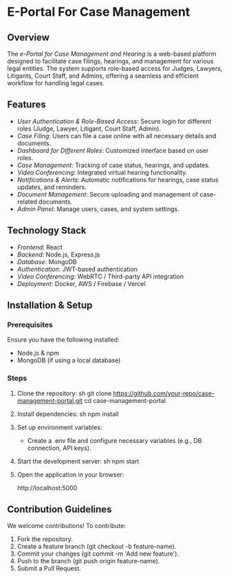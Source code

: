 
# E-Portal For Case Management 

## Overview
The *e-Portal for Case Management and Hearing* is a web-based platform designed to facilitate case filings, hearings, and management for various legal entities. The system supports role-based access for Judges, Lawyers, Litigants, Court Staff, and Admins, offering a seamless and efficient workflow for handling legal cases. 

## Features
- *User Authentication & Role-Based Access*: Secure login for different roles (Judge, Lawyer, Litigant, Court Staff, Admin).
- *Case Filing*: Users can file a case online with all necessary details and documents.
- *Dashboard for Different Roles*: Customized interface based on user roles.
- *Case Management*: Tracking of case status, hearings, and updates.
- *Video Conferencing*: Integrated virtual hearing functionality.
- *Notifications & Alerts*: Automatic notifications for hearings, case status updates, and reminders.
- *Document Management*: Secure uploading and management of case-related documents.
- *Admin Panel*: Manage users, cases, and system settings.

## Technology Stack
- *Frontend*: React
- *Backend*: Node.js, Express.js
- *Database*: MongoDB
- *Authentication*: JWT-based authentication
- *Video Conferencing*: WebRTC / Third-party API integration
- *Deployment*: Docker, AWS / Firebase / Vercel

## Installation & Setup
### Prerequisites
Ensure you have the following installed:
- Node.js & npm
- MongoDB (if using a local database)

### Steps
1. Clone the repository:
   sh
   git clone https://github.com/your-repo/case-management-portal.git
   cd case-management-portal
   
2. Install dependencies:
   sh
   npm install
   
3. Set up environment variables:
   - Create a .env file and configure necessary variables (e.g., DB connection, API keys).
4. Start the development server:
   sh
   npm start
   
5. Open the application in your browser:
   
   http://localhost:5000
   

## Contribution Guidelines
We welcome contributions! To contribute:
1. Fork the repository.
2. Create a feature branch (git checkout -b feature-name).
3. Commit your changes (git commit -m 'Add new feature').
4. Push to the branch (git push origin feature-name).
5. Submit a Pull Request.

